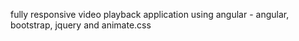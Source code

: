 fully responsive video playback application using angular - angular, bootstrap, jquery and animate.css
